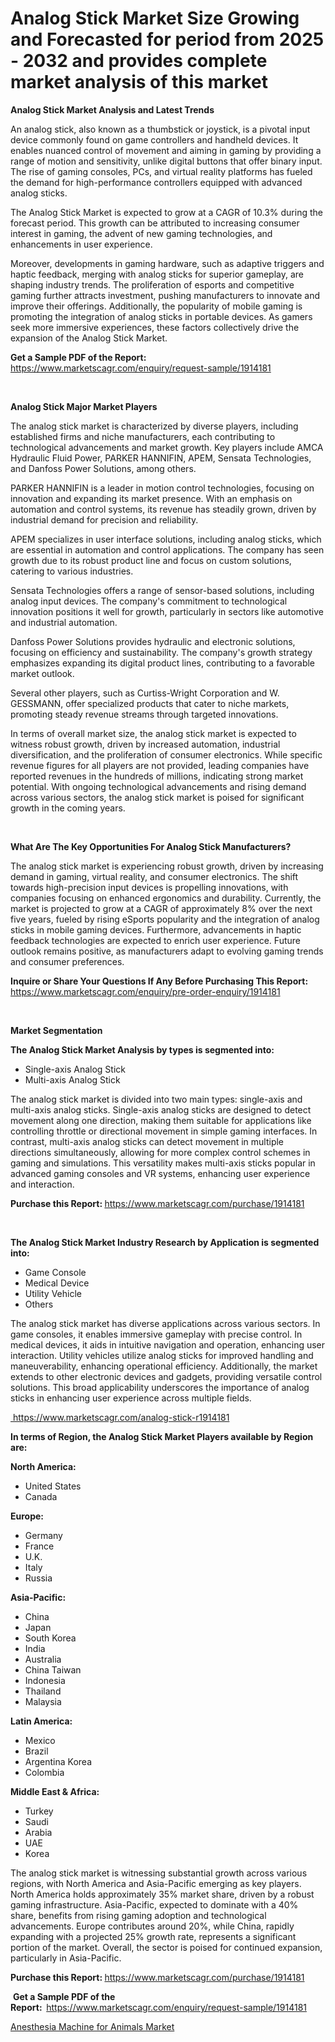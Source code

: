 <p><h1>Analog Stick Market Size Growing and Forecasted for period from 2025 - 2032 and provides complete market analysis of this market</h1></p><p><strong>Analog Stick Market Analysis and Latest Trends</strong></p>
<p><p>An analog stick, also known as a thumbstick or joystick, is a pivotal input device commonly found on game controllers and handheld devices. It enables nuanced control of movement and aiming in gaming by providing a range of motion and sensitivity, unlike digital buttons that offer binary input. The rise of gaming consoles, PCs, and virtual reality platforms has fueled the demand for high-performance controllers equipped with advanced analog sticks.</p><p>The Analog Stick Market is expected to grow at a CAGR of 10.3% during the forecast period. This growth can be attributed to increasing consumer interest in gaming, the advent of new gaming technologies, and enhancements in user experience. </p><p>Moreover, developments in gaming hardware, such as adaptive triggers and haptic feedback, merging with analog sticks for superior gameplay, are shaping industry trends. The proliferation of esports and competitive gaming further attracts investment, pushing manufacturers to innovate and improve their offerings. Additionally, the popularity of mobile gaming is promoting the integration of analog sticks in portable devices. As gamers seek more immersive experiences, these factors collectively drive the expansion of the Analog Stick Market.</p></p>
<p><strong>Get a Sample PDF of the Report:&nbsp;</strong> <a href="https://www.marketscagr.com/enquiry/request-sample/1914181?utm_campaign=2487&utm_medium=2&utm_source=Github&utm_content=ia&utm_term=20022025&utm_id=analog-stick">https://www.marketscagr.com/enquiry/request-sample/1914181</a></p>
<p>&nbsp;</p>
<p><strong>Analog Stick Major Market Players</strong></p>
<p><p>The analog stick market is characterized by diverse players, including established firms and niche manufacturers, each contributing to technological advancements and market growth. Key players include AMCA Hydraulic Fluid Power, PARKER HANNIFIN, APEM, Sensata Technologies, and Danfoss Power Solutions, among others.</p><p>PARKER HANNIFIN is a leader in motion control technologies, focusing on innovation and expanding its market presence. With an emphasis on automation and control systems, its revenue has steadily grown, driven by industrial demand for precision and reliability.</p><p>APEM specializes in user interface solutions, including analog sticks, which are essential in automation and control applications. The company has seen growth due to its robust product line and focus on custom solutions, catering to various industries.</p><p>Sensata Technologies offers a range of sensor-based solutions, including analog input devices. The company's commitment to technological innovation positions it well for growth, particularly in sectors like automotive and industrial automation.</p><p>Danfoss Power Solutions provides hydraulic and electronic solutions, focusing on efficiency and sustainability. The company's growth strategy emphasizes expanding its digital product lines, contributing to a favorable market outlook.</p><p>Several other players, such as Curtiss-Wright Corporation and W. GESSMANN, offer specialized products that cater to niche markets, promoting steady revenue streams through targeted innovations.</p><p>In terms of overall market size, the analog stick market is expected to witness robust growth, driven by increased automation, industrial diversification, and the proliferation of consumer electronics. While specific revenue figures for all players are not provided, leading companies have reported revenues in the hundreds of millions, indicating strong market potential. With ongoing technological advancements and rising demand across various sectors, the analog stick market is poised for significant growth in the coming years.</p></p>
<p>&nbsp;</p>
<p><strong>What Are The Key Opportunities For Analog Stick Manufacturers?</strong></p>
<p><p>The analog stick market is experiencing robust growth, driven by increasing demand in gaming, virtual reality, and consumer electronics. The shift towards high-precision input devices is propelling innovations, with companies focusing on enhanced ergonomics and durability. Currently, the market is projected to grow at a CAGR of approximately 8% over the next five years, fueled by rising eSports popularity and the integration of analog sticks in mobile gaming devices. Furthermore, advancements in haptic feedback technologies are expected to enrich user experience. Future outlook remains positive, as manufacturers adapt to evolving gaming trends and consumer preferences.</p></p>
<p><strong>Inquire or Share Your Questions If Any Before Purchasing This Report:</strong> <a href="https://www.marketscagr.com/enquiry/pre-order-enquiry/1914181?utm_campaign=2487&utm_medium=2&utm_source=Github&utm_content=ia&utm_term=20022025&utm_id=analog-stick">https://www.marketscagr.com/enquiry/pre-order-enquiry/1914181</a></p>
<p>&nbsp;</p>
<p><strong>Market Segmentation</strong></p>
<p><strong>The Analog Stick Market Analysis by types is segmented into:</strong></p>
<p><ul><li>Single-axis Analog Stick</li><li>Multi-axis Analog Stick</li></ul></p>
<p><p>The analog stick market is divided into two main types: single-axis and multi-axis analog sticks. Single-axis analog sticks are designed to detect movement along one direction, making them suitable for applications like controlling throttle or directional movement in simple gaming interfaces. In contrast, multi-axis analog sticks can detect movement in multiple directions simultaneously, allowing for more complex control schemes in gaming and simulations. This versatility makes multi-axis sticks popular in advanced gaming consoles and VR systems, enhancing user experience and interaction.</p></p>
<p><strong>Purchase this Report:&nbsp;</strong><a href="https://www.marketscagr.com/purchase/1914181?utm_campaign=2487&utm_medium=2&utm_source=Github&utm_content=ia&utm_term=20022025&utm_id=analog-stick">https://www.marketscagr.com/purchase/1914181</a></p>
<p>&nbsp;</p>
<p><strong>The Analog Stick Market Industry Research by Application is segmented into:</strong></p>
<p><ul><li>Game Console</li><li>Medical Device</li><li>Utility Vehicle</li><li>Others</li></ul></p>
<p><p>The analog stick market has diverse applications across various sectors. In game consoles, it enables immersive gameplay with precise control. In medical devices, it aids in intuitive navigation and operation, enhancing user interaction. Utility vehicles utilize analog sticks for improved handling and maneuverability, enhancing operational efficiency. Additionally, the market extends to other electronic devices and gadgets, providing versatile control solutions. This broad applicability underscores the importance of analog sticks in enhancing user experience across multiple fields.</p></p>
<p><a href="https://www.marketscagr.com/analog-stick-r1914181?utm_campaign=2487&utm_medium=2&utm_source=Github&utm_content=ia&utm_term=20022025&utm_id=analog-stick">&nbsp;https://www.marketscagr.com/analog-stick-r1914181</a></p>
<p><strong>In terms of Region, the Analog Stick Market Players available by Region are:</strong></p>
<p>
    <p> <strong> North America: </strong>
        <ul>
            <li>United States</li>
            <li>Canada</li>
        </ul>
        </p> 
    <p> <strong> Europe: </strong>
        <ul>
            <li>Germany</li>
            <li>France</li>
            <li>U.K.</li>
            <li>Italy</li>
            <li>Russia</li>
        </ul>
        </p> 
    <p> <strong> Asia-Pacific: </strong>
        <ul>
            <li>China</li>
            <li>Japan</li>
            <li>South Korea</li>
            <li>India</li>
            <li>Australia</li>
            <li>China Taiwan</li>
            <li>Indonesia</li>
            <li>Thailand</li>
            <li>Malaysia</li>
        </ul>
        </p> 
    <p> <strong> Latin America: </strong>
        <ul>
            <li>Mexico</li>
            <li>Brazil</li>
            <li>Argentina Korea</li>
            <li>Colombia</li>
        </ul>
        </p> 
    <p> <strong> Middle East & Africa: </strong>
        <ul>
            <li>Turkey</li>
            <li>Saudi</li>
            <li>Arabia</li>
            <li>UAE</li>
            <li>Korea</li>
        </ul>
    </p>
    </p>
<p><p>The analog stick market is witnessing substantial growth across various regions, with North America and Asia-Pacific emerging as key players. North America holds approximately 35% market share, driven by a robust gaming infrastructure. Asia-Pacific, expected to dominate with a 40% share, benefits from rising gaming adoption and technological advancements. Europe contributes around 20%, while China, rapidly expanding with a projected 25% growth rate, represents a significant portion of the market. Overall, the sector is poised for continued expansion, particularly in Asia-Pacific.</p></p>
<p><strong>Purchase this Report: </strong><a href="https://www.marketscagr.com/purchase/1914181?utm_campaign=2487&utm_medium=2&utm_source=Github&utm_content=ia&utm_term=20022025&utm_id=analog-stick">https://www.marketscagr.com/purchase/1914181</a></p>
<p>&nbsp;<strong>Get a Sample PDF of the Report:&nbsp;&nbsp;</strong><a href="https://www.marketscagr.com/enquiry/request-sample/1914181?utm_campaign=2487&utm_medium=2&utm_source=Github&utm_content=ia&utm_term=20022025&utm_id=analog-stick">https://www.marketscagr.com/enquiry/request-sample/1914181</a></p>
<p><strong></strong></p>
<p><p><a href="https://github.com/ccreola81/Market-Research-Report-List-1/blob/main/anesthesia-machine-for-animals-market.md?utm_campaign=2487&utm_medium=2&utm_source=Github&utm_content=ia&utm_term=20022025&utm_id=analog-stick">Anesthesia Machine for Animals Market</a></p></p>